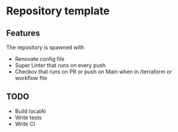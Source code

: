 # Repository template

## Features

The repository is spawned with

* Renovate config file
* Super Linter that runs on every push
* Checkov that runs on PR or push on Main when in /terraform or workflow file

## TODO

* Build localAI
* Write tests
* Write CI
